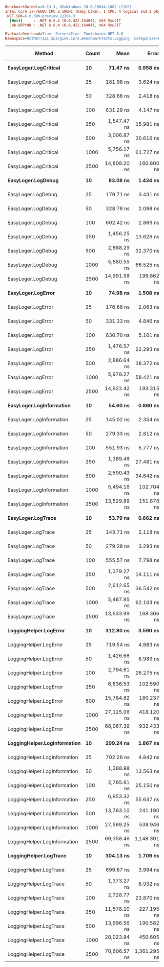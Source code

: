 ``` ini

BenchmarkDotNet=v0.13.1, OS=Windows 10.0.19044.1682 (21H2)
Intel Core i7-7660U CPU 2.50GHz (Kaby Lake), 1 CPU, 4 logical and 2 physical cores
.NET SDK=6.0.300-preview.22204.3
  [Host]     : .NET 6.0.4 (6.0.422.16404), X64 RyuJIT
  Job-URPYHK : .NET 6.0.4 (6.0.422.16404), X64 RyuJIT

EvaluateOverhead=True  Server=True  Toolchain=.NET 6.0  
Namespace=DotNetTips.Spargine.Core.BenchmarkTests.Logging  Categories=LOGGING  

```
|                       Method | Count |         Mean |        Error |       StdDev |     StdErr |          Min |           Q1 |       Median |           Q3 |          Max |         Op/s | CI99.9% Margin | Iterations | Kurtosis | MValue | Skewness | Rank | LogicalGroup | Baseline | Code Size |  Gen 0 | Allocated |
|----------------------------- |------ |-------------:|-------------:|-------------:|-----------:|-------------:|-------------:|-------------:|-------------:|-------------:|-------------:|---------------:|-----------:|---------:|-------:|---------:|-----:|------------- |--------- |----------:|-------:|----------:|
|        **EasyLoger.LogCritical** |    **10** |     **71.47 ns** |     **0.958 ns** |     **0.941 ns** |   **0.235 ns** |     **70.40 ns** |     **70.86 ns** |     **71.20 ns** |     **71.65 ns** |     **73.76 ns** | **13,991,153.9** |      **0.9581 ns** |      **16.00** |    **3.116** |  **2.000** |   **1.1046** |    **2** |            ***** |       **No** |     **203 B** | **0.0150** |     **136 B** |
|        EasyLoger.LogCritical |    25 |    181.98 ns |     3.624 ns |     3.878 ns |   0.914 ns |    177.56 ns |    178.21 ns |    181.65 ns |    184.66 ns |    190.20 ns |  5,495,210.3 |      3.6240 ns |      18.00 |    1.946 |  2.000 |   0.4530 |    6 |            * |       No |     203 B | 0.0145 |     136 B |
|        EasyLoger.LogCritical |    50 |    328.66 ns |     2.418 ns |     2.261 ns |   0.584 ns |    324.03 ns |    327.43 ns |    329.05 ns |    329.95 ns |    332.90 ns |  3,042,624.5 |      2.4177 ns |      15.00 |    2.422 |  2.000 |  -0.0383 |   11 |            * |       No |     203 B | 0.0148 |     136 B |
|        EasyLoger.LogCritical |   100 |    631.29 ns |     4.147 ns |     3.879 ns |   1.002 ns |    625.00 ns |    629.03 ns |    630.81 ns |    634.59 ns |    638.45 ns |  1,584,054.5 |      4.1470 ns |      15.00 |    1.969 |  2.000 |   0.0830 |   14 |            * |       No |     203 B | 0.0143 |     136 B |
|        EasyLoger.LogCritical |   250 |  1,547.47 ns |    15.981 ns |    14.949 ns |   3.860 ns |  1,527.37 ns |  1,535.65 ns |  1,550.17 ns |  1,554.82 ns |  1,572.49 ns |    646,214.9 |     15.9814 ns |      15.00 |    1.727 |  2.000 |   0.1667 |   20 |            * |       No |     203 B | 0.0134 |     136 B |
|        EasyLoger.LogCritical |   500 |  3,006.87 ns |    30.616 ns |    28.638 ns |   7.394 ns |  2,964.86 ns |  2,989.69 ns |  2,999.06 ns |  3,026.96 ns |  3,071.87 ns |    332,571.5 |     30.6157 ns |      15.00 |    2.523 |  2.000 |   0.6360 |   24 |            * |       No |     203 B | 0.0114 |     136 B |
|        EasyLoger.LogCritical |  1000 |  5,756.17 ns |    61.727 ns |    57.740 ns |  14.908 ns |  5,664.78 ns |  5,708.37 ns |  5,761.24 ns |  5,802.81 ns |  5,832.58 ns |    173,726.6 |     61.7274 ns |      15.00 |    1.506 |  2.000 |  -0.2531 |   26 |            * |       No |     203 B | 0.0153 |     136 B |
|        EasyLoger.LogCritical |  2500 | 14,808.20 ns |   160.800 ns |   150.413 ns |  38.836 ns | 14,687.36 ns | 14,710.12 ns | 14,737.15 ns | 14,891.84 ns | 15,104.11 ns |     67,530.2 |    160.8003 ns |      15.00 |    2.035 |  2.000 |   0.9437 |   32 |            * |       No |     203 B | 0.0153 |     136 B |
|           **EasyLoger.LogDebug** |    **10** |     **83.08 ns** |     **1.434 ns** |     **2.275 ns** |   **0.396 ns** |     **76.72 ns** |     **82.57 ns** |     **83.37 ns** |     **84.55 ns** |     **86.85 ns** | **12,036,047.4** |      **1.4340 ns** |      **33.00** |    **3.583** |  **2.000** |  **-0.9215** |    **4** |            ***** |       **No** |     **203 B** | **0.0147** |     **136 B** |
|           EasyLoger.LogDebug |    25 |    179.71 ns |     3.431 ns |     3.210 ns |   0.829 ns |    176.11 ns |    177.37 ns |    178.32 ns |    181.35 ns |    186.95 ns |  5,564,490.8 |      3.4315 ns |      15.00 |    2.427 |  2.000 |   0.7971 |    6 |            * |       No |     203 B | 0.0150 |     136 B |
|           EasyLoger.LogDebug |    50 |    328.78 ns |     2.098 ns |     1.752 ns |   0.486 ns |    325.60 ns |    327.68 ns |    328.67 ns |    329.74 ns |    331.70 ns |  3,041,568.4 |      2.0976 ns |      13.00 |    2.140 |  2.000 |  -0.1413 |   11 |            * |       No |     203 B | 0.0148 |     136 B |
|           EasyLoger.LogDebug |   100 |    602.42 ns |     2.869 ns |     2.543 ns |   0.680 ns |    598.16 ns |    600.49 ns |    602.25 ns |    604.42 ns |    606.67 ns |  1,659,962.4 |      2.8690 ns |      14.00 |    1.549 |  2.000 |   0.0395 |   13 |            * |       No |     203 B | 0.0143 |     136 B |
|           EasyLoger.LogDebug |   250 |  1,456.25 ns |    13.626 ns |    12.746 ns |   3.291 ns |  1,431.10 ns |  1,451.36 ns |  1,462.83 ns |  1,464.29 ns |  1,468.27 ns |    686,696.4 |     13.6264 ns |      15.00 |    2.294 |  2.000 |  -0.9758 |   19 |            * |       No |     203 B | 0.0153 |     136 B |
|           EasyLoger.LogDebug |   500 |  2,888.29 ns |    32.370 ns |    30.279 ns |   7.818 ns |  2,832.41 ns |  2,874.73 ns |  2,883.39 ns |  2,911.69 ns |  2,938.07 ns |    346,225.7 |     32.3703 ns |      15.00 |    2.019 |  2.000 |  -0.2490 |   23 |            * |       No |     203 B | 0.0114 |     136 B |
|           EasyLoger.LogDebug |  1000 |  5,880.55 ns |    66.525 ns |    62.228 ns |  16.067 ns |  5,783.77 ns |  5,839.83 ns |  5,885.83 ns |  5,918.11 ns |  6,007.33 ns |    170,052.2 |     66.5252 ns |      15.00 |    2.201 |  2.000 |   0.0367 |   27 |            * |       No |     203 B | 0.0076 |     136 B |
|           EasyLoger.LogDebug |  2500 | 14,991.58 ns |   199.862 ns |   186.951 ns |  48.271 ns | 14,781.79 ns | 14,847.42 ns | 14,905.42 ns | 15,162.66 ns | 15,291.38 ns |     66,704.1 |    199.8622 ns |      15.00 |    1.356 |  2.000 |   0.3573 |   32 |            * |       No |     203 B |      - |     136 B |
|           **EasyLoger.LogError** |    **10** |     **74.98 ns** |     **1.508 ns** |     **1.481 ns** |   **0.370 ns** |     **72.65 ns** |     **73.96 ns** |     **75.27 ns** |     **75.78 ns** |     **77.66 ns** | **13,337,423.1** |      **1.5084 ns** |      **16.00** |    **1.920** |  **2.000** |   **0.0696** |    **3** |            ***** |       **No** |     **203 B** | **0.0150** |     **136 B** |
|           EasyLoger.LogError |    25 |    176.68 ns |     2.063 ns |     1.930 ns |   0.498 ns |    173.77 ns |    175.05 ns |    176.45 ns |    178.23 ns |    179.66 ns |  5,659,889.1 |      2.0633 ns |      15.00 |    1.518 |  2.000 |   0.0596 |    6 |            * |       No |     203 B | 0.0148 |     136 B |
|           EasyLoger.LogError |    50 |    331.33 ns |     4.846 ns |     4.533 ns |   1.171 ns |    325.87 ns |    327.06 ns |    332.31 ns |    333.83 ns |    340.33 ns |  3,018,094.3 |      4.8464 ns |      15.00 |    1.805 |  2.000 |   0.2933 |   11 |            * |       No |     203 B | 0.0143 |     136 B |
|           EasyLoger.LogError |   100 |    630.70 ns |     5.101 ns |     4.522 ns |   1.209 ns |    624.48 ns |    627.71 ns |    629.85 ns |    633.05 ns |    641.19 ns |  1,585,540.9 |      5.1013 ns |      14.00 |    2.675 |  2.000 |   0.5962 |   14 |            * |       No |     203 B | 0.0143 |     136 B |
|           EasyLoger.LogError |   250 |  1,476.57 ns |    22.293 ns |    20.853 ns |   5.384 ns |  1,445.56 ns |  1,463.14 ns |  1,475.41 ns |  1,490.31 ns |  1,514.50 ns |    677,246.0 |     22.2933 ns |      15.00 |    1.798 |  2.000 |   0.2922 |   19 |            * |       No |     203 B | 0.0134 |     136 B |
|           EasyLoger.LogError |   500 |  2,886.64 ns |    38.372 ns |    35.893 ns |   9.268 ns |  2,829.18 ns |  2,863.19 ns |  2,878.76 ns |  2,915.40 ns |  2,942.43 ns |    346,423.3 |     38.3722 ns |      15.00 |    1.662 |  2.000 |   0.0539 |   23 |            * |       No |     203 B | 0.0153 |     136 B |
|           EasyLoger.LogError |  1000 |  5,978.27 ns |    58.421 ns |    51.788 ns |  13.841 ns |  5,894.27 ns |  5,943.23 ns |  5,980.79 ns |  6,009.31 ns |  6,095.79 ns |    167,272.6 |     58.4207 ns |      14.00 |    2.724 |  2.000 |   0.3799 |   28 |            * |       No |     203 B | 0.0076 |     136 B |
|           EasyLoger.LogError |  2500 | 14,922.42 ns |   193.315 ns |   180.827 ns |  46.689 ns | 14,666.13 ns | 14,773.78 ns | 14,831.96 ns | 15,086.13 ns | 15,198.43 ns |     67,013.2 |    193.3146 ns |      15.00 |    1.207 |  2.000 |   0.0482 |   32 |            * |       No |     203 B | 0.0153 |     136 B |
|     **EasyLoger.LogInformation** |    **10** |     **54.60 ns** |     **0.860 ns** |     **0.805 ns** |   **0.208 ns** |     **53.73 ns** |     **53.89 ns** |     **54.18 ns** |     **55.44 ns** |     **55.71 ns** | **18,316,285.5** |      **0.8603 ns** |      **15.00** |    **1.096** |  **2.000** |   **0.2233** |    **1** |            ***** |       **No** |     **133 B** |      **-** |         **-** |
|     EasyLoger.LogInformation |    25 |    145.02 ns |     2.354 ns |     2.202 ns |   0.568 ns |    141.67 ns |    143.27 ns |    145.59 ns |    146.42 ns |    148.83 ns |  6,895,641.4 |      2.3537 ns |      15.00 |    1.614 |  2.000 |   0.0866 |    5 |            * |       No |     133 B |      - |         - |
|     EasyLoger.LogInformation |    50 |    279.33 ns |     2.812 ns |     2.631 ns |   0.679 ns |    275.85 ns |    277.46 ns |    277.89 ns |    281.70 ns |    284.24 ns |  3,579,974.2 |      2.8123 ns |      15.00 |    1.646 |  2.000 |   0.4379 |    7 |            * |       No |     133 B |      - |         - |
|     EasyLoger.LogInformation |   100 |    551.93 ns |     5.777 ns |     5.404 ns |   1.395 ns |    544.52 ns |    547.05 ns |    552.70 ns |    557.28 ns |    559.67 ns |  1,811,825.0 |      5.7773 ns |      15.00 |    1.228 |  2.000 |  -0.0139 |   12 |            * |       No |     133 B |      - |         - |
|     EasyLoger.LogInformation |   250 |  1,389.48 ns |    27.481 ns |    25.705 ns |   6.637 ns |  1,349.06 ns |  1,378.81 ns |  1,386.72 ns |  1,413.94 ns |  1,429.01 ns |    719,695.5 |     27.4806 ns |      15.00 |    1.734 |  2.000 |  -0.0611 |   17 |            * |       No |     133 B |      - |         - |
|     EasyLoger.LogInformation |   500 |  2,590.43 ns |    34.642 ns |    32.404 ns |   8.367 ns |  2,561.22 ns |  2,567.82 ns |  2,574.75 ns |  2,607.99 ns |  2,649.87 ns |    386,036.0 |     34.6423 ns |      15.00 |    1.931 |  2.000 |   0.8701 |   21 |            * |       No |     133 B |      - |         - |
|     EasyLoger.LogInformation |  1000 |  5,494.16 ns |   102.704 ns |    96.069 ns |  24.805 ns |  5,367.87 ns |  5,404.71 ns |  5,496.42 ns |  5,519.51 ns |  5,675.51 ns |    182,011.5 |    102.7040 ns |      15.00 |    2.025 |  2.000 |   0.4126 |   25 |            * |       No |     133 B |      - |         - |
|     EasyLoger.LogInformation |  2500 | 13,529.89 ns |   151.878 ns |   142.067 ns |  36.682 ns | 13,379.59 ns | 13,445.36 ns | 13,477.72 ns | 13,630.92 ns | 13,765.30 ns |     73,910.4 |    151.8783 ns |      15.00 |    1.710 |  2.000 |   0.6533 |   31 |            * |       No |     133 B |      - |         - |
|           **EasyLoger.LogTrace** |    **10** |     **53.79 ns** |     **0.662 ns** |     **0.620 ns** |   **0.160 ns** |     **52.90 ns** |     **53.20 ns** |     **53.76 ns** |     **54.37 ns** |     **54.55 ns** | **18,592,481.3** |      **0.6624 ns** |      **15.00** |    **1.161** |  **2.000** |  **-0.0348** |    **1** |            ***** |       **No** |     **130 B** |      **-** |         **-** |
|           EasyLoger.LogTrace |    25 |    143.71 ns |     2.118 ns |     1.981 ns |   0.512 ns |    141.96 ns |    142.28 ns |    142.51 ns |    145.22 ns |    147.80 ns |  6,958,631.8 |      2.1180 ns |      15.00 |    1.998 |  2.000 |   0.8073 |    5 |            * |       No |     130 B |      - |         - |
|           EasyLoger.LogTrace |    50 |    279.28 ns |     3.293 ns |     3.080 ns |   0.795 ns |    275.56 ns |    277.14 ns |    277.76 ns |    282.08 ns |    284.71 ns |  3,580,640.1 |      3.2930 ns |      15.00 |    1.526 |  2.000 |   0.4389 |    7 |            * |       No |     130 B |      - |         - |
|           EasyLoger.LogTrace |   100 |    555.57 ns |     7.798 ns |     7.294 ns |   1.883 ns |    545.44 ns |    548.01 ns |    558.98 ns |    560.99 ns |    565.19 ns |  1,799,957.6 |      7.7977 ns |      15.00 |    1.174 |  2.000 |  -0.2123 |   12 |            * |       No |     130 B |      - |         - |
|           EasyLoger.LogTrace |   250 |  1,379.27 ns |    14.111 ns |    13.199 ns |   3.408 ns |  1,351.51 ns |  1,370.74 ns |  1,385.38 ns |  1,387.28 ns |  1,393.04 ns |    725,021.5 |     14.1108 ns |      15.00 |    2.167 |  2.000 |  -0.8297 |   17 |            * |       No |     130 B |      - |         - |
|           EasyLoger.LogTrace |   500 |  2,612.65 ns |    36.542 ns |    34.182 ns |   8.826 ns |  2,559.06 ns |  2,574.55 ns |  2,630.75 ns |  2,639.64 ns |  2,649.13 ns |    382,753.6 |     36.5423 ns |      15.00 |    1.373 |  2.000 |  -0.5201 |   21 |            * |       No |     130 B |      - |         - |
|           EasyLoger.LogTrace |  1000 |  5,487.95 ns |    62.103 ns |    58.092 ns |  14.999 ns |  5,368.27 ns |  5,474.32 ns |  5,511.07 ns |  5,520.04 ns |  5,549.06 ns |    182,217.6 |     62.1033 ns |      15.00 |    2.495 |  2.000 |  -1.0157 |   25 |            * |       No |     130 B |      - |         - |
|           EasyLoger.LogTrace |  2500 | 13,633.99 ns |   168.366 ns |   149.252 ns |  39.889 ns | 13,379.07 ns | 13,521.71 ns | 13,707.43 ns | 13,722.16 ns | 13,849.57 ns |     73,346.1 |    168.3655 ns |      14.00 |    1.761 |  2.000 |  -0.4395 |   31 |            * |       No |     130 B |      - |         - |
|       **LoggingHelper.LogError** |    **10** |    **312.80 ns** |     **3.590 ns** |     **2.998 ns** |   **0.831 ns** |    **308.30 ns** |    **309.88 ns** |    **313.32 ns** |    **314.05 ns** |    **319.45 ns** |  **3,196,881.5** |      **3.5897 ns** |      **13.00** |    **2.574** |  **2.000** |   **0.4235** |   **10** |            ***** |       **No** |     **454 B** | **0.0148** |     **136 B** |
|       LoggingHelper.LogError |    25 |    719.54 ns |     4.983 ns |     4.417 ns |   1.180 ns |    712.59 ns |    716.18 ns |    719.11 ns |    721.49 ns |    727.54 ns |  1,389,776.8 |      4.9826 ns |      14.00 |    1.948 |  2.000 |   0.3064 |   16 |            * |       No |     454 B | 0.0143 |     136 B |
|       LoggingHelper.LogError |    50 |  1,426.68 ns |     8.989 ns |     8.408 ns |   2.171 ns |  1,411.65 ns |  1,421.35 ns |  1,426.59 ns |  1,435.17 ns |  1,438.37 ns |    700,930.4 |      8.9887 ns |      15.00 |    1.662 |  2.000 |  -0.0805 |   18 |            * |       No |     454 B | 0.0134 |     136 B |
|       LoggingHelper.LogError |   100 |  2,794.61 ns |    28.275 ns |    26.449 ns |   6.829 ns |  2,752.19 ns |  2,773.09 ns |  2,792.58 ns |  2,811.73 ns |  2,846.69 ns |    357,831.2 |     28.2752 ns |      15.00 |    1.949 |  2.000 |   0.1912 |   22 |            * |       No |     454 B | 0.0114 |     136 B |
|       LoggingHelper.LogError |   250 |  6,836.53 ns |   102.590 ns |    95.963 ns |  24.777 ns |  6,677.57 ns |  6,765.70 ns |  6,841.16 ns |  6,922.57 ns |  6,944.96 ns |    146,273.0 |    102.5900 ns |      15.00 |    1.547 |  2.000 |  -0.3597 |   29 |            * |       No |     454 B | 0.0153 |     136 B |
|       LoggingHelper.LogError |   500 | 15,784.82 ns |   180.237 ns |   168.593 ns |  43.531 ns | 15,499.06 ns | 15,620.15 ns | 15,872.66 ns | 15,904.86 ns | 15,938.40 ns |     63,352.0 |    180.2366 ns |      15.00 |    1.561 |  2.000 |  -0.7047 |   33 |            * |       No |     454 B | 0.0153 |     136 B |
|       LoggingHelper.LogError |  1000 | 27,125.06 ns |   418.120 ns |   349.149 ns |  96.836 ns | 26,302.27 ns | 27,201.75 ns | 27,227.78 ns | 27,259.41 ns | 27,573.41 ns |     36,866.3 |    418.1197 ns |      13.00 |    3.059 |  2.000 |  -1.0917 |   34 |            * |       No |     454 B |      - |     136 B |
|       LoggingHelper.LogError |  2500 | 68,067.39 ns |   932.433 ns |   872.198 ns | 225.201 ns | 66,498.93 ns | 67,346.45 ns | 67,993.05 ns | 68,875.04 ns | 69,119.31 ns |     14,691.3 |    932.4327 ns |      15.00 |    1.505 |  2.000 |  -0.2904 |   35 |            * |       No |     454 B |      - |     136 B |
| **LoggingHelper.LogInformation** |    **10** |    **299.24 ns** |     **1.867 ns** |     **1.559 ns** |   **0.432 ns** |    **294.86 ns** |    **299.32 ns** |    **299.73 ns** |    **300.15 ns** |    **300.83 ns** |  **3,341,768.0** |      **1.8672 ns** |      **13.00** |    **5.001** |  **2.000** |  **-1.6341** |    **8** |            ***** |       **No** |     **454 B** | **0.0143** |     **136 B** |
| LoggingHelper.LogInformation |    25 |    702.26 ns |     4.842 ns |     4.044 ns |   1.122 ns |    695.24 ns |    699.72 ns |    702.94 ns |    706.30 ns |    706.74 ns |  1,423,984.1 |      4.8424 ns |      13.00 |    1.560 |  2.000 |  -0.3793 |   15 |            * |       No |     454 B | 0.0143 |     136 B |
| LoggingHelper.LogInformation |    50 |  1,388.98 ns |    13.563 ns |    11.326 ns |   3.141 ns |  1,373.40 ns |  1,382.84 ns |  1,384.66 ns |  1,396.96 ns |  1,414.52 ns |    719,951.8 |     13.5634 ns |      13.00 |    2.567 |  2.000 |   0.6422 |   17 |            * |       No |     454 B | 0.0134 |     136 B |
| LoggingHelper.LogInformation |   100 |  2,765.61 ns |    25.150 ns |    23.525 ns |   6.074 ns |  2,723.82 ns |  2,749.45 ns |  2,767.46 ns |  2,780.97 ns |  2,803.94 ns |    361,584.2 |     25.1495 ns |      15.00 |    1.802 |  2.000 |  -0.1707 |   22 |            * |       No |     454 B | 0.0153 |     136 B |
| LoggingHelper.LogInformation |   250 |  6,953.32 ns |    55.637 ns |    49.320 ns |  13.181 ns |  6,858.49 ns |  6,920.43 ns |  6,966.18 ns |  6,981.51 ns |  7,016.19 ns |    143,816.2 |     55.6366 ns |      14.00 |    1.840 |  2.000 |  -0.3552 |   29 |            * |       No |     454 B | 0.0153 |     136 B |
| LoggingHelper.LogInformation |   500 | 13,763.10 ns |   241.190 ns |   225.609 ns |  58.252 ns | 13,458.42 ns | 13,593.99 ns | 13,828.23 ns | 13,864.09 ns | 14,186.69 ns |     72,658.0 |    241.1896 ns |      15.00 |    2.004 |  2.000 |   0.4553 |   31 |            * |       No |     454 B | 0.0153 |     136 B |
| LoggingHelper.LogInformation |  1000 | 27,569.25 ns |   538.946 ns |   599.037 ns | 137.429 ns | 26,697.98 ns | 26,943.64 ns | 27,729.15 ns | 28,026.70 ns | 28,427.81 ns |     36,272.3 |    538.9460 ns |      19.00 |    1.388 |  2.000 |  -0.0673 |   34 |            * |       No |     454 B |      - |     136 B |
| LoggingHelper.LogInformation |  2500 | 69,358.46 ns | 1,148.391 ns |   896.588 ns | 258.823 ns | 66,974.40 ns | 68,853.72 ns | 69,785.21 ns | 69,826.16 ns | 70,167.75 ns |     14,417.9 |  1,148.3913 ns |      12.00 |    4.316 |  2.000 |  -1.4737 |   36 |            * |       No |     454 B |      - |     136 B |
|       **LoggingHelper.LogTrace** |    **10** |    **304.13 ns** |     **1.709 ns** |     **1.427 ns** |   **0.396 ns** |    **301.29 ns** |    **304.28 ns** |    **304.53 ns** |    **304.96 ns** |    **305.80 ns** |  **3,288,097.4** |      **1.7086 ns** |      **13.00** |    **2.208** |  **2.000** |  **-0.8434** |    **9** |            ***** |       **No** |     **451 B** | **0.0143** |     **136 B** |
|       LoggingHelper.LogTrace |    25 |    699.67 ns |     3.994 ns |     3.736 ns |   0.965 ns |    692.40 ns |    696.86 ns |    701.11 ns |    702.33 ns |    704.86 ns |  1,429,246.7 |      3.9942 ns |      15.00 |    1.875 |  2.000 |  -0.5236 |   15 |            * |       No |     451 B | 0.0143 |     136 B |
|       LoggingHelper.LogTrace |    50 |  1,373.27 ns |     8.932 ns |     8.355 ns |   2.157 ns |  1,359.71 ns |  1,366.43 ns |  1,370.77 ns |  1,379.95 ns |  1,387.24 ns |    728,187.5 |      8.9322 ns |      15.00 |    1.554 |  2.000 |   0.0350 |   17 |            * |       No |     451 B | 0.0134 |     136 B |
|       LoggingHelper.LogTrace |   100 |  2,728.77 ns |    23.870 ns |    22.328 ns |   5.765 ns |  2,684.02 ns |  2,714.87 ns |  2,731.30 ns |  2,745.26 ns |  2,764.11 ns |    366,465.5 |     23.8702 ns |      15.00 |    2.086 |  2.000 |  -0.3458 |   22 |            * |       No |     451 B | 0.0114 |     136 B |
|       LoggingHelper.LogTrace |   250 | 11,578.10 ns |   227.195 ns |   212.518 ns |  54.872 ns | 11,334.30 ns | 11,408.28 ns | 11,614.96 ns | 11,653.88 ns | 11,934.27 ns |     86,369.9 |    227.1948 ns |      15.00 |    1.717 |  2.000 |   0.4374 |   30 |            * |       No |     451 B | 0.0153 |     136 B |
|       LoggingHelper.LogTrace |   500 | 13,696.56 ns |   190.582 ns |   178.270 ns |  46.029 ns | 13,489.30 ns | 13,571.04 ns | 13,608.19 ns | 13,856.58 ns | 13,983.07 ns |     73,011.0 |    190.5816 ns |      15.00 |    1.573 |  2.000 |   0.5490 |   31 |            * |       No |     451 B | 0.0153 |     136 B |
|       LoggingHelper.LogTrace |  1000 | 28,023.94 ns |   450.605 ns |   421.496 ns | 108.830 ns | 27,424.69 ns | 27,642.67 ns | 28,143.74 ns | 28,228.15 ns | 28,945.50 ns |     35,683.8 |    450.6052 ns |      15.00 |    2.395 |  2.000 |   0.1225 |   34 |            * |       No |     451 B |      - |     136 B |
|       LoggingHelper.LogTrace |  2500 | 70,606.57 ns | 1,361.295 ns | 1,273.356 ns | 328.779 ns | 68,741.22 ns | 69,808.11 ns | 70,369.53 ns | 71,467.28 ns | 73,797.77 ns |     14,163.0 |  1,361.2948 ns |      15.00 |    3.227 |  2.000 |   0.7108 |   36 |            * |       No |     451 B |      - |     136 B |

